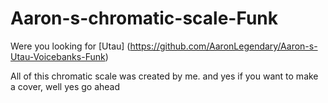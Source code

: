 # Aaron-s-chromatic-scale-Funk
Were you looking for
[Utau] (https://github.com/AaronLegendary/Aaron-s-Utau-Voicebanks-Funk)

All of this chromatic scale was created by me. and yes if you want to make a cover, well yes go ahead
